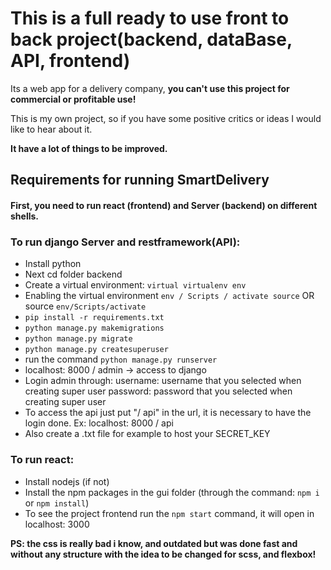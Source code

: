 # This is a full ready to use front to back project(backend, dataBase, API, frontend)

Its a web app for a delivery company, **you can't use this project for commercial or profitable use!**

This is my own project, so if you have some positive critics or ideas I would like to hear about it.

**It have a lot of things to be improved.**

## Requirements for running SmartDelivery

#### First, you need to run react (frontend) and Server (backend) on different shells.

### To run django Server and restframework(API):

- Install python
- Next cd folder backend
- Create a virtual environment: `virtual virtualenv env`
- Enabling the virtual environment `env / Scripts / activate source` OR source `env/Scripts/activate`
- `pip install -r requirements.txt`
- `python manage.py makemigrations`
- `python manage.py migrate`
- `python manage.py createsuperuser`
- run the command `python manage.py runserver`
- localhost: 8000 / admin -> access to django
- Login admin through:
  username: username that you selected when creating super user
  password: password that you selected when creating super user
- To access the api just put "/ api" in the url, it is necessary to have the login done. Ex: localhost: 8000 / api
- Also create a .txt file for example to host your SECRET_KEY

### To run react:

- Install nodejs (if not)
- Install the npm packages in the gui folder (through the command: `npm i` or `npm install`)
- To see the project frontend run the `npm start` command, it will open in localhost: 3000

**PS: the css is really bad i know, and outdated but was done fast and without any structure with the idea to be changed for scss, and flexbox!**
